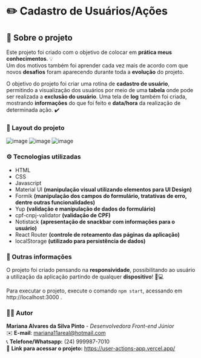 # ✏️ Cadastro de Usuários/Ações

## 📃 Sobre o projeto

Este projeto foi criado com o objetivo de colocar em **prática meus conhecimentos**. 💡 </br> Um dos motivos também foi aprender cada vez mais de acordo com que novos **desafios** foram aparecendo durante toda a **evolução** do projeto.

O objetivo do projeto foi criar uma rotina de **cadastro de usuário**, permitindo a visualização dos usuários por meio de uma **tabela** onde pode ser realizada a **exclusão do usuário**. Uma tela de **log** também foi criada, mostrando **informações** do que foi feito e **data/hora** da realização de determinada ação. ✔️

### 🌟 Layout do projeto

![image](https://user-images.githubusercontent.com/56731050/158475219-ef189fe2-afe4-46cc-a05c-8a418052c5aa.png)
![image](https://user-images.githubusercontent.com/56731050/158475680-701ee0d9-3e27-4b2d-a838-0afddbf5e22b.png)
![image](https://user-images.githubusercontent.com/56731050/158475731-da6adb6d-4f04-412e-a4d4-9028423cf6e3.png)

### ⚙️ Tecnologias utilizadas

- HTML
- CSS
- Javascript
- Material UI **(manipulação visual utilizando elementos para UI Design)**
- Formik **(manipulação dos campos do formulário, tratativas de erro, dentre outras funcionalidades)**
- Yup **(validação e manipulação de dados do formulário)**
- cpf-cnpj-validator **(validação de CPF)**
- Notistack **(apresentação de snackbar com informações para o usuário)**
- React Router **(controle de roteamento das páginas da aplicação)**
- localStorage **(utilizado para persistência de dados)**

### 🔎 Outras informações

O projeto foi criado pensando na **responsividade**, possibilitando ao usuário a utilização da aplicação partindo de qualquer **dispositivo**! 📱💻

Para executar o projeto, execute o comando `npm start`, acessando em http://localhost:3000 .

### 🙋‍♀️ Autor

**Mariana Alvares da Silva Pinto** - _Desenvolvedora Front-end Júnior_ </br>
✉️ **E-mail**: mariana11areal@hotmail.com </br>
📞 **Telefone/Whatsapp:** (24) 999987-7010 </br>
📌 **Link para acessar o projeto:** https://user-actions-app.vercel.app/
